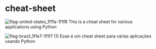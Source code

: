# cheat-sheet

![flag-united-states_1f1fa-1f1f8](https://github.com/rafaelbkneip/cheat-sheet/assets/69248454/6eb28925-3c7b-4a84-86ba-607576c44593)
This is a cheat sheet for various applications using Python

![flag-brazil_1f1e7-1f1f7 (1)](https://github.com/rafaelbkneip/cheat-sheet/assets/69248454/2908a5bb-8737-4d4c-bfb5-b53c2b6a9c5f)
Esse é um cheat sheet para várias aplicações usando Python
